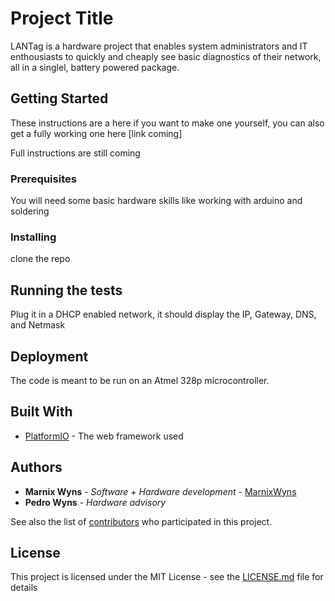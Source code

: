 # Project Title

LANTag is a hardware project that enables system administrators and IT enthousiasts to quickly and cheaply see basic diagnostics of their network, all in a singlel, battery powered package.

## Getting Started

These instructions are a here if you want to make one yourself, you can also get a fully working one here [link coming]

Full instructions are still coming

### Prerequisites

You will need some basic hardware skills like working with arduino and soldering

### Installing

clone the repo 

## Running the tests

Plug it in a DHCP enabled network, it should display the IP, Gateway, DNS, and Netmask

## Deployment

The code is meant to be run on an Atmel 328p microcontroller.

## Built With

* [PlatformIO](http://www.dropwizard.io/1.0.2/docs/) - The web framework used

## Authors

* **Marnix Wyns** - *Software + Hardware development* - [MarnixWyns](https://github.com/MarnixWyns)
* **Pedro Wyns** - *Hardware advisory*

See also the list of [contributors](https://github.com/your/project/contributors) who participated in this project.

## License

This project is licensed under the MIT License - see the [LICENSE.md](LICENSE.md) file for details

